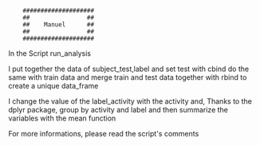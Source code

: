         ####################
        ##                ##
        ##    Manuel      ##
        ##                ##
        ####################


In the Script run_analysis

I put together the data of subject_test,label and set test with cbind
do the same with train data
and merge train and test data together with rbind to create a unique data_frame

I change the value of the label_activity with the activity and,
Thanks to the dplyr package, group by activity and label and then summarize the variables with the mean function

For more informations, please read the script's comments